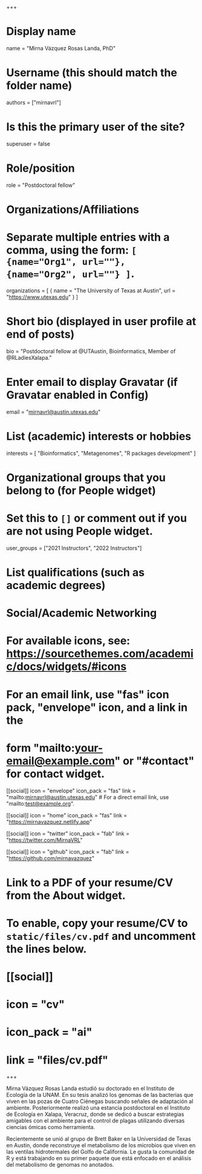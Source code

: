 +++
# Display name
name = "Mirna Vázquez Rosas Landa, PhD"

# Username (this should match the folder name)
authors = ["mirnavrl"]

# Is this the primary user of the site?
superuser = false

# Role/position
role = "Postdoctoral fellow"

# Organizations/Affiliations
#   Separate multiple entries with a comma, using the form: `[ {name="Org1", url=""}, {name="Org2", url=""} ]`.
organizations = [ { name = "The University of Texas at Austin", url = "https://www.utexas.edu" } ]

# Short bio (displayed in user profile at end of posts)
bio = "Postdoctoral fellow at @UTAustin, Bioinformatics, Member of @RLadiesXalapa."

# Enter email to display Gravatar (if Gravatar enabled in Config)
email = "mirnavrl@austin.utexas.edu"

# List (academic) interests or hobbies
interests = [
  "Bioinformatics",
  "Metagenomes",
  "R packages development"
]

# Organizational groups that you belong to (for People widget)
#   Set this to `[]` or comment out if you are not using People widget.
user_groups = ["2021 Instructors", "2022 Instructors"]

# List qualifications (such as academic degrees)

# Social/Academic Networking
# For available icons, see: https://sourcethemes.com/academic/docs/widgets/#icons
#   For an email link, use "fas" icon pack, "envelope" icon, and a link in the
#   form "mailto:your-email@example.com" or "#contact" for contact widget.

[[social]]
  icon = "envelope"
  icon_pack = "fas"
  link = "mailto:mirnavrl@austin.utexas.edu"  # For a direct email link, use "mailto:test@example.org".

[[social]]
  icon = "home"
  icon_pack = "fas"
  link = "https://mirnavazquez.netlify.app"

[[social]]
  icon = "twitter"
  icon_pack = "fab"
  link = "https://twitter.com/MirnaVRL"

[[social]]
  icon = "github"
  icon_pack = "fab"
  link = "https://github.com/mirnavazquez"

# Link to a PDF of your resume/CV from the About widget.
# To enable, copy your resume/CV to `static/files/cv.pdf` and uncomment the lines below.
# [[social]]
#   icon = "cv"
#   icon_pack = "ai"
#   link = "files/cv.pdf"

+++

Mirna Vázquez Rosas Landa estudió su doctorado en el Instituto de Ecología de la UNAM. En su tesis analizó los genomas de las bacterias que viven en las pozas de Cuatro Ciénegas buscando señales de adaptación al ambiente. Posteriormente realizó una estancia postdoctoral en el Instituto de Ecología en Xalapa, Veracruz, donde se dedicó a buscar estrategias amigables con el ambiente para el control de plagas utilizando diversas ciencias ómicas como herramienta.

Recientemente se unió al grupo de Brett Baker en la Universidad de Texas en Austin, donde reconstruye el metabolismo de los microbios que viven en las ventilas hidrotermales del Golfo de California. Le gusta la comunidad de R y está trabajando en su primer paquete que está enfocado en el análisis del metabolismo de genomas no anotados.


